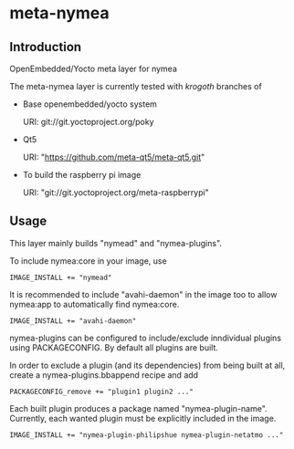 meta-nymea
================================

Introduction
-------------------------

OpenEmbedded/Yocto meta layer for nymea

The meta-nymea layer is currently tested with *krogoth* branches of

* Base openembedded/yocto system

	URI: git://git.yoctoproject.org/poky

* Qt5

	URI: "https://github.com/meta-qt5/meta-qt5.git"

* To build the raspberry pi image

	URI: "git://git.yoctoproject.org/meta-raspberrypi"

Usage
-------------------------

This layer mainly builds "nymead" and "nymea-plugins". 

To include nymea:core in your image, use

	IMAGE_INSTALL += "nymead"

It is recommended to include "avahi-daemon" in the image too to allow nymea:app to automatically find nymea:core.

	IMAGE_INSTALL += "avahi-daemon"

nymea-plugins can be configured to include/exclude inndividual plugins using PACKAGECONFIG. By default all plugins are built. 

In order to exclude a plugin (and its dependencies) from being built at all, create a nymea-plugins.bbappend recipe and add

	PACKAGECONFIG_remove += "plugin1 plugin2 ..."


Each built plugin produces a package named "nymea-plugin-name". Currently, each wanted plugin must be explicitly included in the image.

	IMAGE_INSTALL += "nymea-plugin-philipshue nymea-plugin-netatmo ..."
